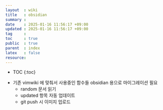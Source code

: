 ```yaml
---
layout  : wiki
title   : obsidian
summary : 
date    : 2025-01-16 11:56:17 +09:00
updated : 2025-01-16 11:56:17 +09:00
tag     : 
toc     : true
public  : true
parent  : index
latex   : false
resource: 
---
```

* TOC
{:toc}

- 기존 vimwiki 에 맞춰서 사용중인 함수들 obsidian 용으로 마이그레이션 필요
	- random 문서 읽기
	- updated 항목 자동 업데이트 
	- git push 시 이미지 업로드
